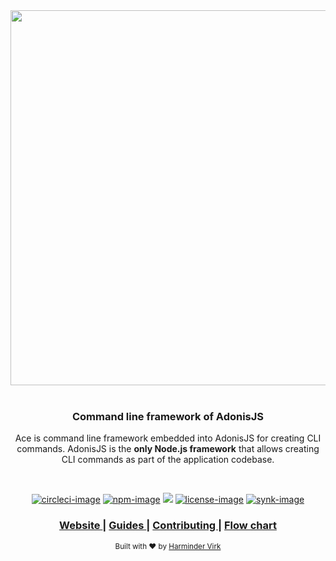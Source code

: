 <div align="center">
  <img src="https://res.cloudinary.com/adonisjs/image/upload/q_100/v1558612869/adonis-readme_zscycu.jpg" width="600px">
</div>

<br />

<div align="center">
  <h3>Command line framework of AdonisJS</h3>
  <p> Ace is command line framework embedded into AdonisJS for creating CLI commands. AdonisJS is the <strong>only Node.js framework</strong> that allows creating CLI commands as part of the application codebase. </p>
</div>

<br />

<div align="center">

[![circleci-image]][circleci-url] [![npm-image]][npm-url] ![][typescript-image] [![license-image]][license-url] [![synk-image]][synk-url]

</div>

<div align="center">
  <h3>
    <a href="https://preview.adonisjs.com">
      Website
    </a>
    <span> | </span>
    <a href="https://preview.adonisjs.com/guides/ace">
      Guides
    </a>
    <span> | </span>
    <a href="CONTRIBUTING.md">
      Contributing
    </a>
		<span> | </span>
		<a href="flow-chart.png">
			Flow chart
		</a>
  </h3>
</div>

<div align="center">
  <sub>Built with ❤︎ by <a href="https://twitter.com/AmanVirk1">Harminder Virk</a>
</div>

[circleci-image]: https://img.shields.io/circleci/project/github/adonisjs/ace/master.svg?style=for-the-badge&logo=circleci
[circleci-url]: https://circleci.com/gh/adonisjs/ace "circleci"

[npm-image]: https://img.shields.io/npm/v/@adonisjs/ace/alpha.svg?style=for-the-badge&logo=npm
[npm-url]: https://npmjs.org/package/@adonisjs/ace/v/alpha "npm"

[typescript-image]: https://img.shields.io/badge/Typescript-294E80.svg?style=for-the-badge&logo=typescript

[license-url]: LICENSE.md
[license-image]: https://img.shields.io/github/license/adonisjs/ace?style=for-the-badge

[synk-image]: https://img.shields.io/snyk/vulnerabilities/github/adonisjs/ace?label=Synk%20Vulnerabilities&style=for-the-badge
[synk-url]: https://snyk.io/test/github/adonisjs/ace?targetFile=package.json "synk"
